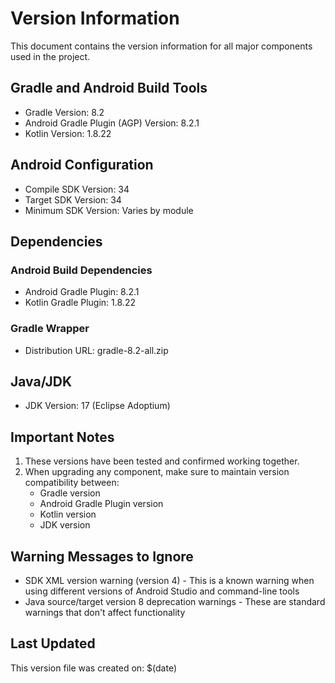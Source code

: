 # Version Information

This document contains the version information for all major components used in the project.

## Gradle and Android Build Tools

- Gradle Version: 8.2
- Android Gradle Plugin (AGP) Version: 8.2.1
- Kotlin Version: 1.8.22

## Android Configuration

- Compile SDK Version: 34
- Target SDK Version: 34
- Minimum SDK Version: Varies by module

## Dependencies

### Android Build Dependencies
- Android Gradle Plugin: 8.2.1
- Kotlin Gradle Plugin: 1.8.22

### Gradle Wrapper
- Distribution URL: gradle-8.2-all.zip

## Java/JDK
- JDK Version: 17 (Eclipse Adoptium)

## Important Notes

1. These versions have been tested and confirmed working together.
2. When upgrading any component, make sure to maintain version compatibility between:
   - Gradle version
   - Android Gradle Plugin version
   - Kotlin version
   - JDK version

## Warning Messages to Ignore

- SDK XML version warning (version 4) - This is a known warning when using different versions of Android Studio and command-line tools
- Java source/target version 8 deprecation warnings - These are standard warnings that don't affect functionality

## Last Updated

This version file was created on: $(date) 